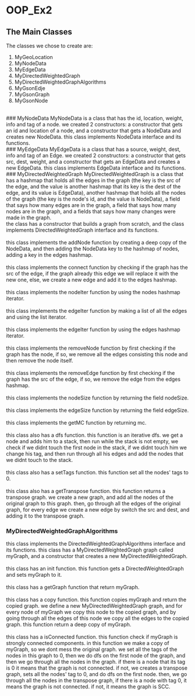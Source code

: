 # OOP_Ex2
## The Main Classes
The classes we chose to create are: </br>
1. MyGeoLocation
2. MyNodeData
3. MyEdgeData
4. MyDirectedWeightedGraph
5. MyDirectedWeightedGraphAlgorithms
6. MyGsonEdje
7. MyGsonGraph
8. MyGsonNode
</br>
### MyNodeData
MyNodeData is a class that has the id, location, weight, info and tag of a node. we created 2 constructors: a constructor that gets an id and location of a node, and a constructor that gets a NodeData and creates new NodeData. this class implements NodeData interface and its functions. 
</br>
### MyEdgeData
MyEdgeData is a class that has a source, weight, dest, info and tag of an Edge. we created 2 constructors: a constructor that gets src, dest, weight, and a constructor that gets an EdgeData and creates a new EdgeData. this class implements EdgeData interface and its functions.
</br>
### MyDirectedWeightedGraph
MyDirectedWeightedGraph is a class that has a hashmap that holds all the edges in the graph (the key is the src of the edge, and the value is another hashmap that its key is the dest of the edge, and its value is EdgeData), another hashmap that holds all the nodes of the graph (the key is the node's id, and the value is NodeData), a field that says how many edges are in the graph, a field that says how many nodes are in the graph, and a fields that says how many changes were made in the graph.
</br>
the class has a constructor that builds a graph from scratch, and the class implements DirectedWeightedGraph interface and its functions.
</br>
</br>
this class implements the addNode function by creating a deep copy of the NodeData, and then adding the NodeData key to the hashmap of nodes, adding a key in the edges hashmap.
</br>
</br>
this class implements the connect function by checking if the graph has the src of the edge, if the graph already this edge we will replace it with the new one, else, we create a new edge and add it to the edges hashmap.
</br>
</br>
this class implements the nodeIter function by using the nodes hashmap iterator.
</br>
</br>
this class implements the edgeIter function by making a list of all the edges and using the list iterator.
</br>
</br>
this class implements the edgeIter function by using the edges hashmap iterator.
</br>
</br>
this class implements the removeNode function by first checking if the graph has the node, if so, we remove all the edges consisting this node and then remove the node itself.
</br>
</br>
this class implements the removeEdge function by first checking if the graph has the src of the edge, if so, we remove the edge from the edges hashmap.
</br>
</br>
this class implements the nodeSize function by returning the field nodeSize.
</br>
</br>
this class implements the edgeSize function by returning the field edgeSize.
</br>
</br>
this class implements the getMC function by returning mc.
</br>
</br>
this class also has a dfs function. this function is an iterative dfs. we get a node and adds him to a stack, then run while the stack is not empty, we check if we didnt touch the first node in the stack, if we didnt touch him we change his tag, and then run through all his edges and add the nodes that we didnt touch to the stack.
</br>
</br>
this class also has a setTags function. this function set all the nodes' tags to 0.
</br>
</br>
this class also has a getTranspose function. this function returns a transpose graph. we create a new graph, and add all the nodes of the original graph to this graph. then, go through all the edges of the original graph, for every edge we create a new edge by switch the src and dest, and adding it to the transpose graph.

### MyDirectedWeightedGraphAlgorithms
this class implements the DirectedWeightedGraphAlgorithms interface and its functions. this class has a MyDirectedWeightedGraph graph called myGraph, and a constructor that creates a new MyDirectedWeightedGraph.
</br>
</br>
this class has an init function. this function gets a DirectedWeightedGraph and sets myGraph to it.
</br>
</br>
this class has a getGraph function that return myGraph.
</br>
</br>
this class has a copy function. this function copies myGraph and return the copied graph. we define a new MyDirectedWeightedGraph graph, and for every node of myGraph we copy this node to the copied graph, and by going through all the edges of this node we copy all the edges to the copied graph.
this function return a deep copy of myGraph.
</br>
</br>
this class has a isConnected function. this function check if myGraph is strongly connected components. in this function we make a copy of myGraph, so we dont mess the original graph. we set all the tags of the nodes in this graph to 0, then we do dfs on the first node of the graph, and then we go through all the nodes in the graph. if there is a node that its tag is 0 it means that the graph is not connected. if not, we creates a transpose graph, sets all the nodes' tag to 0, and do dfs on the first node. then, we go through all the nodes in the transpose graph, if there is a node with tag 0, it means the graph is not connected. if not, it means the graph is SCC.
</br>
</br>

